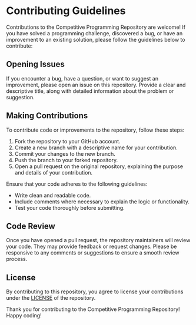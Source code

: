 # Contributing Guidelines

Contributions to the Competitive Programming Repository are welcome! If you have solved a programming challenge, discovered a bug, or have an improvement to an existing solution, please follow the guidelines below to contribute:

## Opening Issues

If you encounter a bug, have a question, or want to suggest an improvement, please open an issue on this repository. Provide a clear and descriptive title, along with detailed information about the problem or suggestion.

## Making Contributions

To contribute code or improvements to the repository, follow these steps:

1. Fork the repository to your GitHub account.
2. Create a new branch with a descriptive name for your contribution.
3. Commit your changes to the new branch.
4. Push the branch to your forked repository.
5. Open a pull request on the original repository, explaining the purpose and details of your contribution.

Ensure that your code adheres to the following guidelines:

- Write clean and readable code.
- Include comments where necessary to explain the logic or functionality.
- Test your code thoroughly before submitting.

## Code Review

Once you have opened a pull request, the repository maintainers will review your code. They may provide feedback or request changes. Please be responsive to any comments or suggestions to ensure a smooth review process.

## License

By contributing to this repository, you agree to license your contributions under the [LICENSE](LICENSE) of the repository.

Thank you for contributing to the Competitive Programming Repository! Happy coding!
